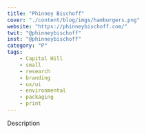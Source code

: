 ```yaml
---
title: "Phinney Bischoff"
cover: "./content/blog/imgs/hamburgers.png"
website: "https://phinneybischoff.com/"
twit: "@phinneybischoff"
inst: "@phinneybischoff"
category: "P"
tags:
    - Capital Hill
    - small
    - research
    - branding
    - ux/ui
    - environmental
    - packaging
    - print
---
```


Description

